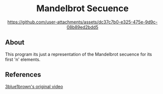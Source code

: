 <div align="center">
  <h1>Mandelbrot Secuence</h1>

https://github.com/user-attachments/assets/dc37c7b0-e325-475e-9d9c-08b89ed2bdd5

</div>

## About
This program its just a representation of the Mandelbrot secuence for its first 'n' elements.

## References
<a href="https://youtube.com/shorts/y9BK--OxZpY?si=VN4OuSND5HT7ZcRW">3blue1brown's original video</a>
